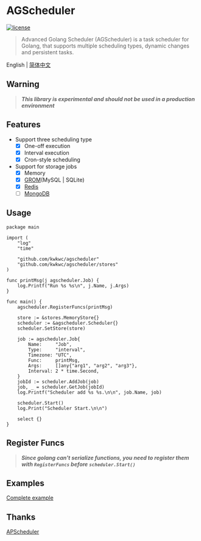 # AGScheduler

[![license](https://img.shields.io/github/license/kwkwc/flask-docs)](https://github.com/kwkwc/flask-docs/blob/master/LICENSE)

> Advanced Golang Scheduler (AGScheduler) is a task scheduler for Golang, that supports multiple scheduling types, dynamic changes and persistent tasks.

English | [简体中文](README.zh-CN.md)

## Warning
> **_This library is experimental and should not be used in a production environment_**

## Features

- Support three scheduling type
    - [x] One-off execution
    - [x] Interval execution
    - [x] Cron-style scheduling
- Support for storage jobs
    - [x] Memory
    - [x] [GROM](https://gorm.io/)(MySQL | SQLite)
    - [x] [Redis](https://redis.io/)
    - [ ] [MongoDB](https://www.mongodb.com/)

## Usage

```golang
package main

import (
	"log"
	"time"

	"github.com/kwkwc/agscheduler"
	"github.com/kwkwc/agscheduler/stores"
)

func printMsg(j agscheduler.Job) {
	log.Printf("Run %s %s\n", j.Name, j.Args)
}

func main() {
	agscheduler.RegisterFuncs(printMsg)

	store := &stores.MemoryStore{}
	scheduler := &agscheduler.Scheduler{}
	scheduler.SetStore(store)

	job := agscheduler.Job{
		Name:     "Job",
		Type:     "interval",
		Timezone: "UTC",
		Func:     printMsg,
		Args:     []any{"arg1", "arg2", "arg3"},
		Interval: 2 * time.Second,
	}
	jobId := scheduler.AddJob(job)
	job, _ = scheduler.GetJob(jobId)
	log.Printf("Scheduler add %s %s.\n\n", job.Name, job)

	scheduler.Start()
	log.Print("Scheduler Start.\n\n")

	select {}
}
```

## Register Funcs
> **_Since golang can't serialize functions, you need to register them with `RegisterFuncs` before `scheduler.Start()`_**

## Examples

[Complete example][examples]

## Thanks

[APScheduler](https://github.com/agronholm/apscheduler/tree/3.x)

[examples]: https://github.com/kwkwc/agscheduler/tree/main/examples
